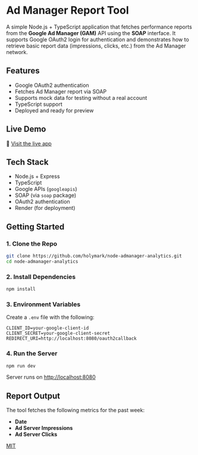 # Ad Manager Report Tool

A simple Node.js + TypeScript application that fetches performance reports from the **Google Ad Manager (GAM)** API using the **SOAP** interface. It supports Google OAuth2 login for authentication and demonstrates how to retrieve basic report data (impressions, clicks, etc.) from the Ad Manager network.

## Features

- Google OAuth2 authentication
- Fetches Ad Manager report via SOAP
- Supports mock data for testing without a real account
- TypeScript support
- Deployed and ready for preview

##  Live Demo

🔗 [Visit the live app](https://node-admanager-analytics.onrender.com)


##  Tech Stack

- Node.js + Express
- TypeScript
- Google APIs (`googleapis`)
- SOAP (via `soap` package)
- OAuth2 authentication
- Render (for deployment) 

##  Getting Started

### 1. Clone the Repo

```bash
git clone https://github.com/holymark/node-admanager-analytics.git
cd node-admanager-analytics
```

### 2. Install Dependencies

```bash
npm install
```

### 3. Environment Variables

Create a `.env` file with the following:

```env
CLIENT_ID=your-google-client-id
CLIENT_SECRET=your-google-client-secret
REDIRECT_URI=http://localhost:8080/oauth2callback
```

### 4. Run the Server

```bash
npm run dev
```

Server runs on [http://localhost:8080](http://localhost:8080)

## Report Output

The tool fetches the following metrics for the past week:

- **Date**
- **Ad Server Impressions**
- **Ad Server Clicks**



[MIT](LICENSE)
